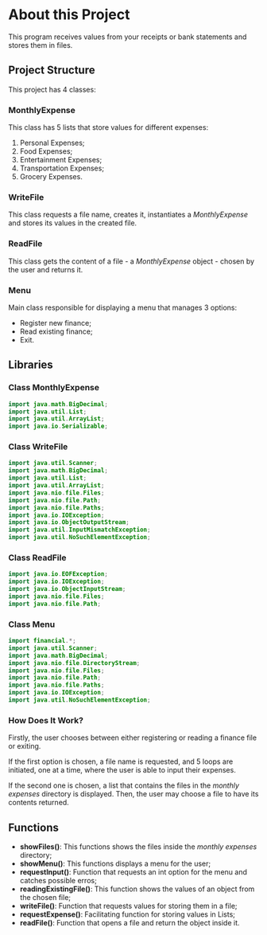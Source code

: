 # **About this Project**

This program receives values from your receipts or bank statements and stores them in files.

## **Project Structure**

This project has 4 classes:

### **MonthlyExpense**

This class has 5 lists that store values for different expenses:

1. Personal Expenses;
2. Food Expenses;
3. Entertainment Expenses;
4. Transportation Expenses;
5. Grocery Expenses.

### **WriteFile**

This class requests a file name, creates it, instantiates a *MonthlyExpense* and stores its values in the created file.

### **ReadFile**

This class gets the content of a file - a *MonthlyExpense* object - chosen by the user and returns it.

### **Menu**

Main class responsible for displaying a menu that manages 3 options:

- Register new finance;
- Read existing finance;
- Exit.

## **Libraries**

### **Class MonthlyExpense**

```java
import java.math.BigDecimal;
import java.util.List;
import java.util.ArrayList;
import java.io.Serializable;
```

### **Class WriteFile**

```java
import java.util.Scanner;
import java.math.BigDecimal;
import java.util.List;
import java.util.ArrayList;
import java.nio.file.Files;
import java.nio.file.Path;
import java.nio.file.Paths;
import java.io.IOException; 
import java.io.ObjectOutputStream;
import java.util.InputMismatchException;
import java.util.NoSuchElementException;
```

### **Class ReadFile**

```java
import java.io.EOFException;  
import java.io.IOException;
import java.io.ObjectInputStream;
import java.nio.file.Files;
import java.nio.file.Path;
```

### **Class Menu**

```java
import financial.*;
import java.util.Scanner;
import java.math.BigDecimal;
import java.nio.file.DirectoryStream;
import java.nio.file.Files;
import java.nio.file.Path;
import java.nio.file.Paths;
import java.io.IOException;
import java.util.NoSuchElementException;
```

### **How Does It Work?**

Firstly, the user chooses between either registering or reading a finance file or exiting. 

If the first option is chosen, a file name is requested, and 5 loops are initiated, one at a time, where the user is able to input their expenses.

If the second one is chosen, a list that contains the files in the *monthly expenses* directory is displayed. Then, the user may choose a file to have its contents returned.

## **Functions**

- **showFiles()**: This functions shows the files inside the *monthly expenses* directory;
- **showMenu()**: This functions displays a menu for the user;
- **requestInput()**: Function that requests an int option for the menu and catches possible erros;
- **readingExistingFile()**: This function shows the values of an object from the chosen file;
- **writeFile()**: Function that requests values for storing them in a file;
- **requestExpense()**: Facilitating function for storing values in Lists;
- **readFile()**: Function that opens a file and return the object inside it.
